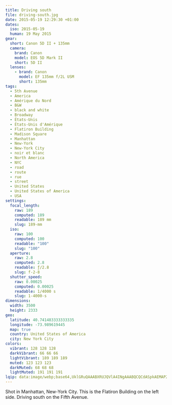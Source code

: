 ```yaml
---
title: Driving south
file: driving-south.jpg
date: 2015-05-19 12:29:30 +01:00
dates:
  iso: 2015-05-19
  human: 19 May 2015
gear:
  short: Canon 5D II + 135mm
  camera:
    brand: Canon
    model: EOS 5D Mark II
    short: 5D II
  lenses:
    - brand: Canon
      model: EF 135mm f/2L USM
      short: 135mm
tags:
  - 5th Avenue
  - America
  - Amérique du Nord
  - B&W
  - black and white
  - Broadway
  - États-Unis
  - États-Unis d'Amérique
  - Flatiron Building
  - Madison Square
  - Manhattan
  - New-York
  - New-York City
  - noir et blanc
  - North America
  - NYC
  - road
  - route
  - rue
  - street
  - United States
  - United States of America
  - USA
settings:
  focal_length:
    raw: 189
    computed: 189
    readable: 189 mm
    slug: 189-mm
  iso:
    raw: 100
    computed: 100
    readable: "100"
    slug: "100"
  aperture:
    raw: 2.8
    computed: 2.8
    readable: ƒ/2.8
    slug: f-2-8
  shutter_speed:
    raw: 0.00025
    computed: 0.00025
    readable: 1/4000 s
    slug: 1-4000-s
dimensions:
  width: 3500
  height: 2333
geo:
  latitude: 40.741483333333335
  longitude: -73.989619445
  map: true
  country: United States of America
  city: New York City
colors:
  vibrant: 128 128 128
  darkVibrant: 66 66 66
  lightVibrant: 189 189 189
  muted: 123 123 123
  darkMuted: 68 68 68
  lightMuted: 191 191 191
lqip: data:image/webp;base64,UklGRuQAAABXRUJQVlA4INgAAABQCQCdASpkAEMAP22iwFi0rKelMVobApAtiWltxQBPZK2DFGRGBvX/ytaBv9ZKwDSTXxsuyzdsKUWQNYm2QscI64/8iOSgwGOmnNPXz3GAl3bgAAD+6vPgE6QBW8p4UtwrveWHg4mLT9K7HEFK4I52geUrysR47kPwROruUlJI6nR1U1VREaq3UjPvrL/k96CrGXFtypXsltrjuAAE89MVVntL2+RThnnOISqehBk4LBPh6wzdpxk1KzduhUi+JVg8JTAgJbVWtLBwjCHOmEAUTVvY6FwAAAA=
---
```


Shot in Manhattan, New-York City. This is the Flatiron Building on the left side. Driving south on the Fifth Avenue.
